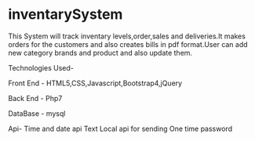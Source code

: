 # inventarySystem
This System will track inventary levels,order,sales and deliveries.It makes orders for the customers and also creates bills in pdf format.User can add new category brands and product and also update them.

Technologies Used-

Front End - HTML5,CSS,Javascript,Bootstrap4,jQuery

Back End -  Php7

DataBase - mysql

Api-
Time and date api 
Text Local api for sending One time password
